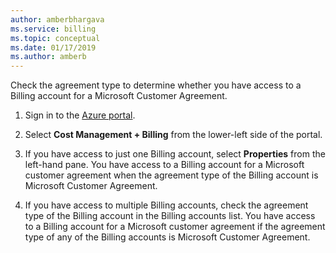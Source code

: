 ```yaml
---
author: amberbhargava
ms.service: billing
ms.topic: conceptual
ms.date: 01/17/2019
ms.author: amberb
---
```


Check the agreement type to determine whether you have access to a Billing account for a Microsoft Customer Agreement.

1. Sign in to the [Azure portal]( http://portal.azure.com).

2. Select **Cost Management + Billing** from the lower-left side of the portal.

3. If you have access to just one Billing account, select **Properties** from the left-hand pane. You have access to a Billing account for a Microsoft customer agreement when the agreement type of the Billing account is Microsoft Customer Agreement.

4. If you have access to multiple Billing accounts, check the agreement type of the Billing account in the Billing accounts list. You have access to a Billing account for a Microsoft customer agreement if the agreement type of any of the Billing accounts is Microsoft Customer Agreement.